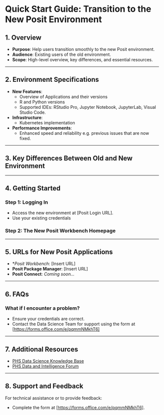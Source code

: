 # Quick Start Guide: Transition to the New Posit Environment

## 1. Overview
- **Purpose**: Help users transition smoothly to the new Posit environment.
- **Audience**: Existing users of the old environment.
- **Scope**: High-level overview, key differences, and essential resources.

---

## 2. Environment Specifications
- **New Features**:
  - Overview of Applications and their versions
  - R and Python versions
  - Supported IDEs: RStudio Pro, Jupyter Notebook, JupyterLab, Visual Studio Code.
- **Infrastructure**:
  - Kubernetes implementation
- **Performance Improvements**:
  - Enhanced speed and reliability e.g. previous issues that are now fixed.

---

## 3. Key Differences Between Old and New Environment


---

## 4. Getting Started
### Step 1: Logging In
- Access the new environment at [Posit Login URL].
- Use your existing credentials

### Step 2: The New Posit Workbench Homepage

---

## 5. URLs for New Posit Applications
- **Posit Workbench*: [Insert URL]
- **Posit Package Manager**: [Insert URL]
- **Posit Connect**: _Coming soon..._


---

## 6. FAQs
### What if I encounter a problem?
- Ensure your credentials are correct.
- Contact the Data Science Team for support using the form at [https://forms.office.com/e/pqmmNMkhT6]



---

## 7. Additional Resources
- [PHS Data Science Knowledge Base](https://public-health-scotland.github.io/knowledge-base/)
- [PHS Data and Intelligence Forum](https://teams.microsoft.com/l/team/19%3Ae9f55a12b7d94ef49877ff455a07f035%40thread.tacv2/conversations?groupId=ec4250f9-b70a-4f32-9372-a232ccb4f713&tenantId=10efe0bd-a030-4bca-809c-b5e6745e499a)

---

## 8. Support and Feedback
For technical assistance or to provide feedback:
- Complete the form at [https://forms.office.com/e/pqmmNMkhT6].
